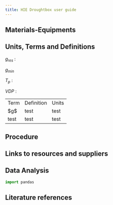 ```yaml
---
title: HIE Droughtbox user guide
---
```



## Materials-Equipments

## Units, Terms and Definitions

$g_{res}$ :

$g_{min}$ 

$T_p$ :

$VDP$ :


<table>
  <tr>
   <td>Term
   </td>
   <td>Definition
   </td>
   <td>Units
   </td>
  </tr>
  <tr>
   <td> $g$
   </td>
   <td>test
   </td>
   <td>test
   </td>
  </tr>
  <tr>
   <td>test
   </td>
   <td>test
   </td>
   <td>test
   </td>
  </tr>
</table>



## Procedure

## Links to resources and suppliers

## Data Analysis

```python
import pandas
```

## Literature references

